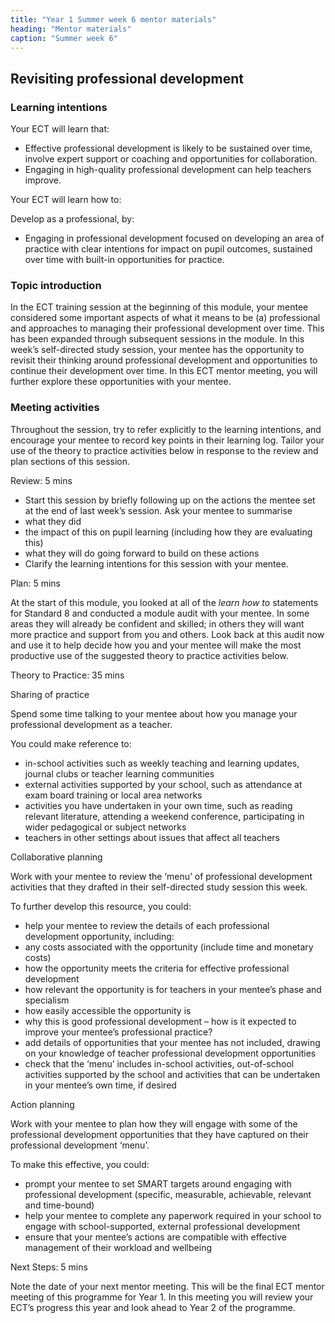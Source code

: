 ```yaml
---
title: "Year 1 Summer week 6 mentor materials"
heading: "Mentor materials"
caption: "Summer week 6"
---
```



## Revisiting professional development

### Learning intentions

Your ECT will learn that:

- Effective professional development is likely to be sustained over time, involve expert support or coaching and opportunities for collaboration.
- Engaging in high-quality professional development can help teachers improve.

Your ECT will learn how to:

Develop as a professional, by:

- Engaging in professional development focused on developing an area of practice with clear intentions for impact on pupil outcomes, sustained over time with built-in opportunities for practice.


### Topic introduction

In the ECT training session at the beginning of this module, your mentee considered some important aspects of what it means to be (a) professional and approaches to managing their professional development over time. This has been expanded through subsequent sessions in the module. In this week’s self-directed study session, your mentee has the opportunity to revisit their thinking around professional development and opportunities to continue their development over time. In this ECT mentor meeting, you will further explore these opportunities with your mentee.


### Meeting activities

Throughout the session, try to refer explicitly to the learning intentions, and encourage your mentee to record key points in their learning log. Tailor your use of the theory to practice activities below in response to the review and plan sections of this session.

Review: 5 mins

- Start this session by briefly following up on the actions the mentee set at the end of last week’s session. Ask your mentee to summarise
- what they did
- the impact of this on pupil learning (including how they are evaluating this)
- what they will do going forward to build on these actions
- Clarify the learning intentions for this session with your mentee.

Plan: 5 mins

At the start of this module, you looked at all of the _learn how to_ statements for Standard 8 and conducted a module audit with your mentee. In some areas they will already be confident and skilled; in others they will want more practice and support from you and others. Look back at this audit now and use it to help decide how you and your mentee will make the most productive use of the suggested theory to practice activities below.

Theory to Practice: 35 mins

Sharing of practice

Spend some time talking to your mentee about how you manage your professional development as a teacher.

You could make reference to:

- in-school activities such as weekly teaching and learning updates, journal clubs or teacher learning communities
- external activities supported by your school, such as attendance at exam board training or local area networks
- activities you have undertaken in your own time, such as reading relevant literature, attending a weekend conference, participating in wider pedagogical or subject networks
- teachers in other settings about issues that affect all teachers

Collaborative planning

Work with your mentee to review the ‘menu’ of professional development activities that they drafted in their self-directed study session this week.

To further develop this resource, you could:

- help your mentee to review the details of each professional development opportunity, including:
- any costs associated with the opportunity (include time and monetary costs)
- how the opportunity meets the criteria for effective professional development
- how relevant the opportunity is for teachers in your mentee’s phase and specialism
- how easily accessible the opportunity is
- why this is good professional development – how is it expected to improve your mentee’s professional practice?
- add details of opportunities that your mentee has not included, drawing on your knowledge of teacher professional development opportunities
- check that the ‘menu’ includes in-school activities, out-of-school activities supported by the school and activities that can be undertaken in your mentee’s own time, if desired

Action planning

Work with your mentee to plan how they will engage with some of the professional development opportunities that they have captured on their professional development ‘menu’.

To make this effective, you could:

- prompt your mentee to set SMART targets around engaging with professional development (specific, measurable, achievable, relevant and time-bound)
- help your mentee to complete any paperwork required in your school to engage with school-supported, external professional development
- ensure that your mentee’s actions are compatible with effective management of their workload and wellbeing

Next Steps: 5 mins

Note the date of your next mentor meeting. This will be the final ECT mentor meeting of this programme for Year 1. In this meeting you will review your ECT’s progress this year and look ahead to Year 2 of the programme.

